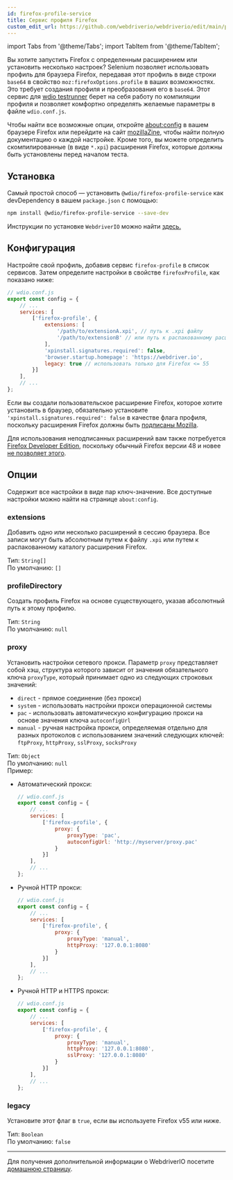 ```yaml
---
id: firefox-profile-service
title: Сервис профиля Firefox
custom_edit_url: https://github.com/webdriverio/webdriverio/edit/main/packages/wdio-firefox-profile-service/README.md
---
```


import Tabs from '@theme/Tabs';
import TabItem from '@theme/TabItem';

Вы хотите запустить Firefox с определенным расширением или установить несколько настроек? Selenium позволяет использовать профиль для браузера Firefox, передавая этот профиль в виде строки `base64` в свойство `moz:firefoxOptions.profile` в ваших возможностях. Это требует создания профиля и преобразования его в `base64`. Этот сервис для [wdio testrunner](https://webdriver.io/docs/clioptions) берет на себя работу по компиляции профиля и позволяет комфортно определять желаемые параметры в файле `wdio.conf.js`.

Чтобы найти все возможные опции, откройте [about:config](about:config) в вашем браузере Firefox или перейдите на сайт [mozillaZine](http://kb.mozillazine.org/About:config_entries), чтобы найти полную документацию о каждой настройке. Кроме того, вы можете определить скомпилированные (в виде `*.xpi`) расширения Firefox, которые должны быть установлены перед началом теста.

## Установка

Самый простой способ — установить `@wdio/firefox-profile-service` как devDependency в вашем `package.json` с помощью:

```sh
npm install @wdio/firefox-profile-service --save-dev
```

Инструкции по установке `WebdriverIO` можно найти [здесь.](https://webdriver.io/docs/gettingstarted)

## Конфигурация

Настройте свой профиль, добавив сервис `firefox-profile` в список сервисов. Затем определите настройки в свойстве `firefoxProfile`, как показано ниже:

```js
// wdio.conf.js
export const config = {
    // ...
    services: [
        ['firefox-profile', {
            extensions: [
                '/path/to/extensionA.xpi', // путь к .xpi файлу
                '/path/to/extensionB' // или путь к распакованному расширению Firefox
            ],
            'xpinstall.signatures.required': false,
            'browser.startup.homepage': 'https://webdriver.io',
            legacy: true // использовать только для Firefox <= 55
        }]
    ],
    // ...
};
```

Если вы создали пользовательское расширение Firefox, которое хотите установить в браузер, обязательно установите `'xpinstall.signatures.required': false` в качестве флага профиля, поскольку расширения Firefox должны быть [подписаны Mozilla](https://wiki.mozilla.org/Add-ons/Extension_Signing).

Для использования неподписанных расширений вам также потребуется [Firefox Developer Edition](https://www.mozilla.org/en-GB/firefox/developer/), поскольку обычный Firefox версии 48 и новее [не позволяет этого](https://wiki.mozilla.org/Add-ons/Extension_Signing#Timeline).

## Опции

Содержит все настройки в виде пар ключ-значение. Все доступные настройки можно найти на странице `about:config`.

### extensions

Добавить одно или несколько расширений в сессию браузера. Все записи могут быть абсолютным путем к файлу `.xpi` или путем к распакованному каталогу расширения Firefox.

Тип: `String[]`<br />
По умолчанию: `[]`

### profileDirectory

Создать профиль Firefox на основе существующего, указав абсолютный путь к этому профилю.

Тип: `String`<br />
По умолчанию: `null`

### proxy

Установить настройки сетевого прокси. Параметр `proxy` представляет собой хэш, структура которого зависит от значения обязательного ключа `proxyType`, который принимает одно из следующих строковых значений:

 * `direct` - прямое соединение (без прокси)
 * `system` - использовать настройки прокси операционной системы
 * `pac` - использовать автоматическую конфигурацию прокси на основе значения ключа `autoconfigUrl`
 * `manual` - ручная настройка прокси, определяемая отдельно для разных протоколов с использованием значений следующих ключей: `ftpProxy`, `httpProxy`, `sslProxy`, `socksProxy`

Тип: `Object`<br />
По умолчанию: `null`<br />
Пример:

- Автоматический прокси:
    ```js
    // wdio.conf.js
    export const config = {
        // ...
        services: [
            ['firefox-profile', {
                proxy: {
                    proxyType: 'pac',
                    autoconfigUrl: 'http://myserver/proxy.pac'
                }
            }]
        ],
        // ...
    };
    ```

- Ручной HTTP прокси:
    ```js
    // wdio.conf.js
    export const config = {
        // ...
        services: [
            ['firefox-profile', {
                proxy: {
                    proxyType: 'manual',
                    httpProxy: '127.0.0.1:8080'
                }
            }]
        ],
        // ...
    };
    ```

- Ручной HTTP и HTTPS прокси:
    ```js
    // wdio.conf.js
    export const config = {
        // ...
        services: [
            ['firefox-profile', {
                proxy: {
                    proxyType: 'manual',
                    httpProxy: '127.0.0.1:8080',
                    sslProxy: '127.0.0.1:8080'
                }
            }]
        ],
        // ...
    };
    ```

### legacy

Установите этот флаг в `true`, если вы используете Firefox v55 или ниже.

Тип: `Boolean`<br />
По умолчанию: `false`

----

Для получения дополнительной информации о WebdriverIO посетите [домашнюю страницу](https://webdriver.io).